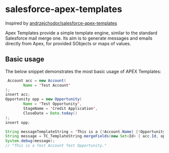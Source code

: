 salesforce-apex-templates
=========================

Inspired by [andrzejchodor/salesforce-apex-templates](https://github.com/andrzejchodor/salesforce-apex-templates)

Apex Templates provide a simple template engine, similar to the standard Salesforce mail merge one. Its aim is to generate messages and emails directly from Apex, for provided SObjects or maps of values.

Basic usage
-----------

The below snippet demonstrates the most basic usage of APEX Templates:

``` java
 Account acc = new Account(
        Name = 'Test Account'
);
insert acc;
Opportunity opp = new Opportunity(
        Name = 'Test Opportunity',
        StageName = 'Credit Application',
        CloseDate = Date.today()
);
insert opp;

String messageTemplateString = 'This is a {!Account.Name} {!Opportunity.Name}';=
String message = TC_TemplateString.mergeFields(new Set<Id> { acc.Id, opp.Id }, messageTemplateString);
System.debug(message);
// "This is a Test Account Test Opportunity."
```

